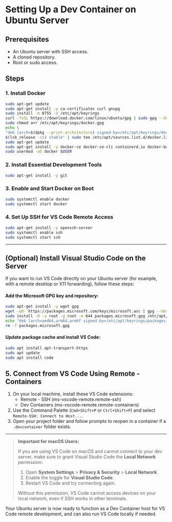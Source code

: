 # Setting Up a Dev Container on Ubuntu Server

## Prerequisites
- An Ubuntu server with SSH access.
- A cloned repository.
- Root or sudo access.

## Steps

### 1. Install Docker
```bash
sudo apt-get update
sudo apt-get install -y ca-certificates curl gnupg
sudo install -m 0755 -d /etc/apt/keyrings
curl -fsSL https://download.docker.com/linux/ubuntu/gpg | sudo gpg --dearmor -o /etc/apt/keyrings/docker.gpg
sudo chmod a+r /etc/apt/keyrings/docker.gpg
echo \
"deb [arch=$(dpkg --print-architecture) signed-by=/etc/apt/keyrings/docker.gpg] https://download.docker.com/linux/ubuntu \
$(lsb_release -cs) stable" | sudo tee /etc/apt/sources.list.d/docker.list > /dev/null
sudo apt-get update
sudo apt-get install -y docker-ce docker-ce-cli containerd.io docker-buildx-plugin docker-compose-plugin
sudo usermod -aG docker $USER
```

### 2. Install Essential Development Tools
```bash
sudo apt-get install -y git
```

### 3. Enable and Start Docker on Boot
```bash
sudo systemctl enable docker
sudo systemctl start docker
```

### 4. Set Up SSH for VS Code Remote Access
```bash
sudo apt-get install -y openssh-server
sudo systemctl enable ssh
sudo systemctl start ssh
```

---

## (Optional) Install Visual Studio Code on the Server
If you want to run VS Code directly on your Ubuntu server (for example, with a remote desktop or X11 forwarding), follow these steps:

#### Add the Microsoft GPG key and repository:
```bash
sudo apt-get install -y wget gpg
wget -qO- https://packages.microsoft.com/keys/microsoft.asc | gpg --dearmor > packages.microsoft.gpg
sudo install -D -o root -g root -m 644 packages.microsoft.gpg /etc/apt/keyrings/packages.microsoft.gpg
echo "deb [arch=amd64,arm64,armhf signed-by=/etc/apt/keyrings/packages.microsoft.gpg] https://packages.microsoft.com/repos/code stable main" | sudo tee /etc/apt/sources.list.d/vscode.list > /dev/null
rm -f packages.microsoft.gpg
```

#### Update package cache and install VS Code:
```bash
sudo apt install apt-transport-https
sudo apt update
sudo apt install code
```


## 5. Connect from VS Code Using Remote - Containers
1. On your local machine, install these VS Code extensions:
   - Remote - SSH (ms-vscode-remote.remote-ssh)
   - Dev Containers (ms-vscode-remote.remote-containers)
2. Use the Command Palette (`Cmd+Shift+P` or `Ctrl+Shift+P`) and select `Remote-SSH: Connect to Host...`.
3. Open your project folder and follow prompts to reopen in a container if a `.devcontainer` folder exists.

---

> **Important for macOS Users:**
> 
> If you are using VS Code on macOS and cannot connect to your dev server, make sure to grant Visual Studio Code the **Local Network** permission:
> 1. Open **System Settings** > **Privacy & Security** > **Local Network**.
> 2. Enable the toggle for **Visual Studio Code**.
> 3. Restart VS Code and try connecting again.
>
> Without this permission, VS Code cannot access devices on your local network, even if SSH works in other terminals.

Your Ubuntu server is now ready to function as a Dev Container host for VS Code remote development, and can also run VS Code locally if needed.